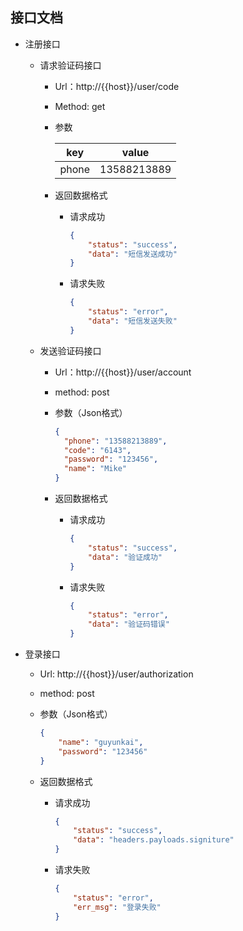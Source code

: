 ## 接口文档

- 注册接口

  - 请求验证码接口

    - Url：http://{{host}}/user/code

    - Method: get

    - 参数

      | key | value |
      | ------ | ------ |
      | phone | 13588213889 |

    - 返回数据格式

      - 请求成功

        ```json
        {
            "status": "success",
            "data": "短信发送成功"
        }
        ```

      - 请求失败

        ```json
        {
            "status": "error",
            "data": "短信发送失败"
        }
        ```

  - 发送验证码接口

    - Url：http://{{host}}/user/account

    - method: post

    - 参数（Json格式）

      ```json
      {
      	"phone": "13588213889",
      	"code": "6143",
      	"password": "123456",
      	"name": "Mike"
      }
      ```

    - 返回数据格式

      - 请求成功

        ```json
        {
            "status": "success",
            "data": "验证成功"
        }
        ```

      - 请求失败

        ```json
        {
            "status": "error",
            "data": "验证码错误"
        }
        ```
        

- 登录接口

  - Url: http://{{host}}/user/authorization

  - method: post

  - 参数（Json格式）

    ```json
    {
    	"name": "guyunkai",
    	"password": "123456"
    }
    ```

  - 返回数据格式

    - 请求成功

      ```json
      {
          "status": "success",
          "data": "headers.payloads.signiture"
      }
      ```

    - 请求失败

      ```json
      {
          "status": "error",
          "err_msg": "登录失败"
      }
      ```


